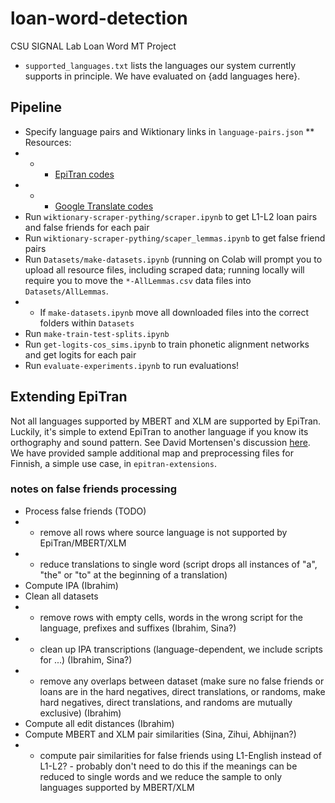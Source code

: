 # loan-word-detection
CSU SIGNAL Lab Loan Word MT Project

* `supported_languages.txt` lists the languages our system currently supports in principle.  We have evaluated on {add languages here}.

## Pipeline
* Specify language pairs and Wiktionary links in `language-pairs.json`
** Resources:
* * * [EpiTran codes](https://github.com/dmort27/epitran#transliteration-languagescript-pairs)
* * * [Google Translate codes](https://www.labnol.org/code/19899-google-translate-languages#google-translate-languages)
* Run `wiktionary-scraper-pything/scraper.ipynb` to get L1-L2 loan pairs and false friends for each pair 
* Run `wiktionary-scraper-pything/scaper_lemmas.ipynb` to get false friend pairs
* Run `Datasets/make-datasets.ipynb` (running on Colab will prompt you to upload all resource files, including scraped data; running locally will require you to move the `*-AllLemmas.csv` data files into `Datasets/AllLemmas`.
* * If `make-datasets.ipynb` move all downloaded files into the correct folders within `Datasets`
* Run `make-train-test-splits.ipynb`
* Run `get-logits-cos_sims.ipynb` to train phonetic alignment networks and get logits for each pair
* Run `evaluate-experiments.ipynb` to run evaluations!

## Extending EpiTran
Not all languages supported by MBERT and XLM are supported by EpiTran.  Luckily, it's simple to extend EpiTran to another language if you know its orthography and sound pattern.  See David Mortensen's discussion [here](https://github.com/dmort27/epitran#extending-epitran-with-map-files-preprocessors-and-postprocessors).  We have provided sample additional map and preprocessing files for Finnish, a simple use case, in `epitran-extensions`.

### notes on false friends processing
* Process false friends (TODO)
* * remove all rows where source language is not supported by EpiTran/MBERT/XLM
* * reduce translations to single word (script drops all instances of "a", "the" or "to" at the beginning of a translation)
* Compute IPA (Ibrahim)
* Clean all datasets
* * remove rows with empty cells, words in the wrong script for the language, prefixes and suffixes (Ibrahim, Sina?)
* * clean up IPA transcriptions (language-dependent, we include scripts for ...) (Ibrahim, Sina?)
* * remove any overlaps between dataset (make sure no false friends or loans are in the hard negatives, direct translations, or randoms, make hard negatives, direct translations, and randoms are mutually exclusive) (Ibrahim)
* Compute all edit distances (Ibrahim)
* Compute MBERT and XLM pair similarities (Sina, Zihui, Abhijnan?)
* * compute pair similarities for false friends using L1-English instead of L1-L2? - probably don't need to do this if the meanings can be reduced to single words and we reduce the sample to only languages supported by MBERT/XLM
